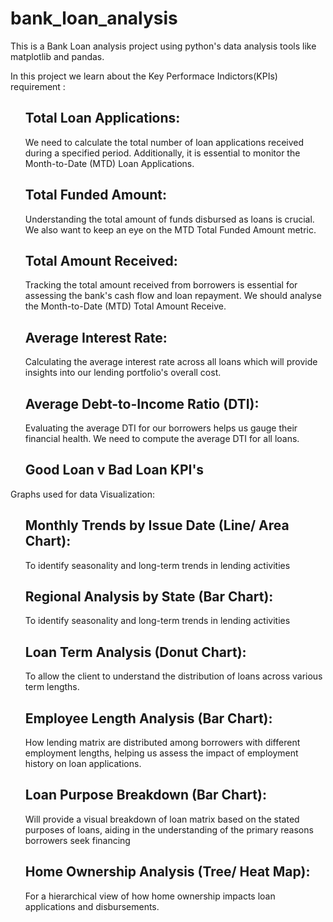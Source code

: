 # bank_loan_analysis
<p>This is a Bank Loan analysis project using python's data analysis tools like matplotlib and  pandas. </p>

<p>
In this project we learn about the Key Performace Indictors(KPIs) requirement :
<ul> <h2> Total Loan Applications: </h2> We need to calculate the total number of loan applications received during a specified period. Additionally, it is essential to monitor the Month-to-Date (MTD) Loan Applications. </ul>
<ul> <h2> Total Funded Amount: </h2> Understanding the total amount of funds disbursed as loans is crucial. We also want to keep an eye on the MTD Total Funded Amount metric. </ul>
<ul> <h2> Total Amount Received:  </h2>  Tracking the total amount received from borrowers is essential for assessing the bank's cash flow and loan repayment. We should analyse the Month-to-Date (MTD) Total Amount Receive.</ul>
<ul> <h2> Average Interest Rate: </h2>   Calculating the average interest rate across all loans which will provide insights into our lending portfolio's overall cost.</ul>
<ul> <h2> Average Debt-to-Income Ratio (DTI):</h2>   Evaluating the average DTI for our borrowers helps us gauge their financial health. We need to compute the average DTI for all loans.</ul>

<ul> <h2> Good Loan v Bad Loan KPI's</h2> </ul>
</p>

<p>
<h> Graphs used for data Visualization: </h2>

<ul> <h2> Monthly Trends by Issue Date (Line/ Area Chart): </h2>   To identify seasonality and long-term trends in lending activities</ul>

<ul> <h2>  Regional Analysis by State (Bar Chart):  </h2>   To identify seasonality and long-term trends in lending activities</ul>

<ul> <h2> Loan Term Analysis (Donut Chart):  </h2>   To allow the client to understand the distribution of loans across various term lengths.</ul>

<ul> <h2>Employee Length Analysis (Bar Chart):  </h2>   How lending matrix are distributed among borrowers with different employment lengths, helping us assess the impact of employment history on loan applications.</ul>

<ul> <h2> Loan Purpose Breakdown (Bar Chart):   </h2>   Will provide a visual breakdown of loan matrix based on the stated purposes
of loans, aiding in the understanding of the primary reasons borrowers seek financing</ul>

<ul> <h2> Home Ownership Analysis (Tree/ Heat Map):   </h2>    For a hierarchical view of how home ownership impacts loan applications and disbursements.</ul>

</p>
